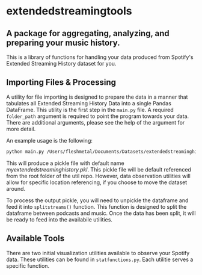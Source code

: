 # extendedstreamingtools

## A package for aggregating, analyzing, and preparing your music history.

This is a library of functions for handling your data produced from Spotify's Extended Streaming History dataset for you. 

## Importing Files & Processing 

A utility for file importing is designed to prepare the data in a manner that tabulates all Extended Streaming History Data into a single Pandas DataFrame. This utility is the first step in the `main.py` file. A required `folder_path` argument is required to point the program towards your data. There are additional arguments, please see the help of the argument for more detail.

An example usage is the following:

```bash
python main.py /Users/fleshmetal/Documents/Datasets/extendedstreaminghistory
```

This will produce a pickle file with default name *myextendedstreaminghistory.pkl*. This pickle file will be default referenced from the root folder of the util repo. However, data observation utilities will allow for specific location referencing, if you choose to move the dataset around. 

To process the output pickle, you will need to unpickle the dataframe and feed it into `splitstreams()` function. This function is designed to split the dataframe between podcasts and music. Once the data has been split, it will be ready to feed into the availabile utilities. 

## Available Tools 

There are two initial visualization utilities available to observe your Spotify data. These utilities can be found in `statfunctions.py`. Each utilitie serves a specific function.  
